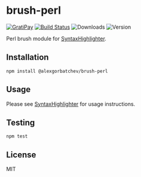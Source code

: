 # brush-perl

[![GratiPay](https://img.shields.io/gratipay/user/alexgorbatchev.svg)](https://gratipay.com/alexgorbatchev/)
[![Build Status](https://travis-ci.org/syntaxhighlighter/brush-perl.svg)](https://travis-ci.org/syntaxhighlighter/brush-perl)
![Downloads](https://img.shields.io/npm/dm/@alexgorbatchev/brush-perl.svg)
![Version](https://img.shields.io/npm/v/@alexgorbatchev/brush-perl.svg)

Perl brush module for [SyntaxHighlighter](https://github.com/syntaxhighlighter/syntaxhighlighter).

## Installation

```
npm install @alexgorbatchev/brush-perl
```

## Usage

Please see [SyntaxHighlighter](https://github.com/syntaxhighlighter/syntaxhighlighter) for usage instructions.

## Testing

```
npm test
```

## License

MIT
